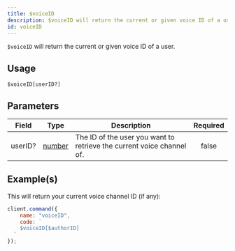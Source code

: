```yaml
---
title: $voiceID
description: $voiceID will return the current or given voice ID of a user.
id: voiceID
---
```


`$voiceID` will return the current or given voice ID of a user.

## Usage

```aoi
$voiceID[userID?]
```

## Parameters

| Field   | Type                                                                                              | Description                                                           | Required |
| ------- | ------------------------------------------------------------------------------------------------- | --------------------------------------------------------------------- | :------: |
| userID? | [number](https://developer.mozilla.org/en-US/docs/Web/JavaScript/Reference/Global_Objects/Number) | The ID of the user you want to retrieve the current voice channel of. |  false   |

## Example(s)

This will return your current voice channel ID (if any):

```javascript
client.command({
    name: "voiceID",
    code: `
    $voiceID[$authorID]
  `
});
```

